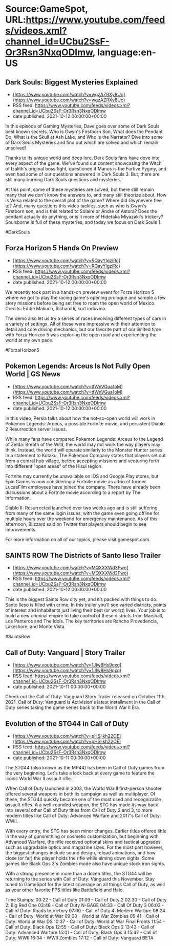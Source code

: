 # Source:GameSpot, URL:https://www.youtube.com/feeds/videos.xml?channel_id=UCbu2SsF-Or3Rsn3NxqODImw, language:en-US

## Dark Souls: Biggest Mysteries Explained
 - [https://www.youtube.com/watch?v=wgzAZRXy8Uo](https://www.youtube.com/watch?v=wgzAZRXy8Uo)
 - RSS feed: https://www.youtube.com/feeds/videos.xml?channel_id=UCbu2SsF-Or3Rsn3NxqODImw
 - date published: 2021-10-12 00:00:00+00:00

In this episode of Gaming Mysteries, Dave goes over some of Dark Souls best known secrets. Who is Gwyn's Firstborn Son, What does the Pendant Do, What is the Skull at Ash Lake, and Who is the Narrator? Dive into some of Dark Souls Mysteries and find out which are solved and which remain unsolved!

Thanks to its unique world and deep lore, Dark Souls fans have dove into every aspect of the game. We've found cut content showcasing the Witch of Izalith's original boss fight, questioned if Manus is the Furtive Pygmy, and even had some of our questions answered in Dark Souls 3. But, there are still many burning Dark Souls questions and mysteries.

At this point, some of these mysteries are solved, but there still remain many that we don't know the answers to, and many still theorize about. How is Velka related to the overall plot of the game? Where did Gwynevere flee to? And, many questions this video tackles, such as who is Gwyn's Firstborn son, and is this related to Solaire or Andre of Astora? Does the pendant actually do anything, or is it more of Hidetaka Miyazaki's trickery? Soulsborne is full of these mysteries, and today we focus on Dark Souls 1.

#DarkSouls

## Forza Horizon 5 Hands On Preview
 - [https://www.youtube.com/watch?v=RQayYIgziRc](https://www.youtube.com/watch?v=RQayYIgziRc)
 - RSS feed: https://www.youtube.com/feeds/videos.xml?channel_id=UCbu2SsF-Or3Rsn3NxqODImw
 - date published: 2021-10-12 00:00:00+00:00

We recently took part in a hands-on preview event for Forza Horizon 5 where we got to play the racing game's opening prologue and sample a few story missions before being set free to roam the open world of Mexico. 
Credits: Eddie Makuch, Richard li, kurt indovina

The demo also let us try a series of races involving different types of cars in a variety of settings. All of these were impressive with their attention to detail and core driving mechanics, but our favorite part of our limited time with Forza Horizon 5 was exploring the open road and experiencing the world at my own pace.

#ForzaHorizon5

## Pokemon Legends: Arceus Is Not Fully Open World | GS News
 - [https://www.youtube.com/watch?v=tfWnVGua1oM](https://www.youtube.com/watch?v=tfWnVGua1oM)
 - RSS feed: https://www.youtube.com/feeds/videos.xml?channel_id=UCbu2SsF-Or3Rsn3NxqODImw
 - date published: 2021-10-12 00:00:00+00:00

In this video, Persia talks about how the not-so-open world will work in Pokemon Legends: Arceus, a possible Fortnite movie, and persistent Diablo 2 Resurrection server issues.

While many fans have compared Pokemon Legends: Arceus to the Legend of Zelda: Breath of the Wild, the world may not work the way players may think. Instead, the world will operate similarly to the Monster Hunter series. In a statement to Kotaku, The Pokemon Company states that players set out from a central hub village, before accepting missions and venturing forth into different "open areas" of the Hisui region.

Fortnite may currently be unavailable on iOS and Google Play stores, but Epic Games is now considering a Fortnite movie as a trio of former LucasFilm employees have joined the company. There have already been discussions about a Fortnite movie according to a report by The Information.

Diablo II: Resurrected launched over two weeks ago and is still suffering from many of the same login issues, with the game even going offline for multiple hours over the weekend for emergency maintenance. As of this afternoon, Blizzard said on Twitter that players should begin to see improvements.

For more information on all of our topics, please visit gamespot.com.

## SAINTS ROW The Districts of Santo Ileso Trailer
 - [https://www.youtube.com/watch?v=MQXXXWd3Fwo](https://www.youtube.com/watch?v=MQXXXWd3Fwo)
 - RSS feed: https://www.youtube.com/feeds/videos.xml?channel_id=UCbu2SsF-Or3Rsn3NxqODImw
 - date published: 2021-10-12 00:00:00+00:00

This is the biggest Saints Row city yet, and it’s packed with things to do. Santo Ileso is filled with crime. In this trailer you'll see varied districts, points of interest and inhabitants just living their best (or worst) lives. Your job is to build a new criminal empire to take control of these districts from Marshall, Los Panteros and The Idols. The key territories are Rancho Provedencia, Lakeshore, and Monte Vista.
 
#SaintsRow

## Call of Duty: Vanguard | Story Trailer
 - [https://www.youtube.com/watch?v=1Jlw8Hs9gxg](https://www.youtube.com/watch?v=1Jlw8Hs9gxg)
 - RSS feed: https://www.youtube.com/feeds/videos.xml?channel_id=UCbu2SsF-Or3Rsn3NxqODImw
 - date published: 2021-10-11 00:00:00+00:00

Check out the Call of Duty: Vanguard Story Trailer released on October 11th, 2021. Call of Duty: Vanguard is Activision's latest installment in the Call of Duty series taking the game series back to the World War II Era.

## Evolution of the STG44 in Call of Duty
 - [https://www.youtube.com/watch?v=pHSlikh22OE](https://www.youtube.com/watch?v=pHSlikh22OE)
 - RSS feed: https://www.youtube.com/feeds/videos.xml?channel_id=UCbu2SsF-Or3Rsn3NxqODImw
 - date published: 2021-10-11 00:00:00+00:00

The STG44 (also known as the MP44) has been in Call of Duty games from the very beginning. Let's take a look back at every game to feature the iconic World War II assault rifle.

When Call of Duty launched in 2003, the World War II first-person shooter offered several weapons in both its campaign as well as multiplayer. Of these, the STG44 quickly became one of the most used and recognizable assault rifles. A a well-rounded weapon, the STG has made its way back into several other Call of Duty titles from Call of Duty 2 and 3, to more modern titles like Call of Duty: Advanced Warfare and 2017's Call of Duty: WWII. 

With every entry, the STG has seen minor changes. Earlier titles offered little in the way of gunsmithing or cosmetic customization, but beginning with Advanced Warfare, the rifle received optional skins and tactical upgrades such as upgradable optics and magazine sizes. For the most part however, the biggest changes include sound design, reload animations, and how close (or far) the player holds the rifle while aiming down sights. Some games like Black Ops 3's Zombies mode also have unique stock iron sights.

With a strong presence in more than a dozen titles, the STG44 will be returning to the series with Call of Duty: Vanguard this November. Stay tuned to GameSpot for the latest coverage on all things Call of Duty, as well as your other favorite FPS titles like Battlefield and Halo.


Time Stamps:
00:22 - Call of Duty
01:09 - Call of Duty 2
02:30 - Call of Duty 2: Big Red One
03:48 - Call of Duty N-GAGE
04:33 - Call Of Duty 3
06:03 - Call of Duty: Roads to Victory
07:00 - Call of Duty 4: Modern Warfare
08:24 - Call of Duty: World at War
09:03 - World at War Zombies
09:41 - Call of Duty: World at War DS
10:37 - Call of Duty: World at War Final Fronts
11:54 - Call of Duty: Black Ops
12:55 - Call of Duty: Black Ops 2
13:43 - Call of Duty: Advanced Warfare
15:01 - Call of Duty; Black Ops 3
15:47 - Call of Duty; WWII
16:34 - WWII Zombies
17:12 - Call of Duty: Vanguard BETA


